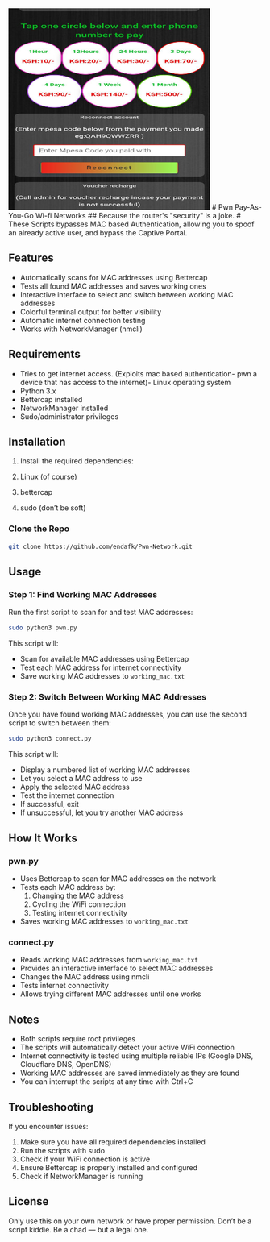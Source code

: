<img src="mac-bypass.jpg" width="400" height="400"/>
# Pwn Pay-As-You-Go Wi-fi Networks 
## Because the router's "security" is a joke.
# These Scripts bypasses MAC based Authentication, allowing you to spoof an already active user, and bypass the Captive Portal.

## Features

- Automatically scans for MAC addresses using Bettercap
- Tests all found MAC addresses and saves working ones
- Interactive interface to select and switch between working MAC addresses
- Colorful terminal output for better visibility
- Automatic internet connection testing
- Works with NetworkManager (nmcli)

## Requirements


- Tries to get internet access. (Exploits mac based authentication- pwn a 
    device that has access to the internet)- Linux operating system
- Python 3.x
- Bettercap installed
- NetworkManager installed
- Sudo/administrator privileges

## Installation

1. Install the required dependencies:

1. Linux (of course)
2. bettercap
3. sudo (don’t be soft)
### Clone the Repo
```bash
git clone https://github.com/endafk/Pwn-Network.git
```

## Usage

### Step 1: Find Working MAC Addresses

Run the first script to scan for and test MAC addresses:

```bash
sudo python3 pwn.py
```

This script will:
- Scan for available MAC addresses using Bettercap
- Test each MAC address for internet connectivity
- Save working MAC addresses to `working_mac.txt`

### Step 2: Switch Between Working MAC Addresses

Once you have found working MAC addresses, you can use the second script to switch between them:

```bash
sudo python3 connect.py
```

This script will:
- Display a numbered list of working MAC addresses
- Let you select a MAC address to use
- Apply the selected MAC address
- Test the internet connection
- If successful, exit
- If unsuccessful, let you try another MAC address

## How It Works

### pwn.py
- Uses Bettercap to scan for MAC addresses on the network
- Tests each MAC address by:
  1. Changing the MAC address
  2. Cycling the WiFi connection
  3. Testing internet connectivity
- Saves working MAC addresses to `working_mac.txt`

### connect.py
- Reads working MAC addresses from `working_mac.txt`
- Provides an interactive interface to select MAC addresses
- Changes the MAC address using nmcli
- Tests internet connectivity
- Allows trying different MAC addresses until one works

## Notes

- Both scripts require root privileges
- The scripts will automatically detect your active WiFi connection
- Internet connectivity is tested using multiple reliable IPs (Google DNS, Cloudflare DNS, OpenDNS)
- Working MAC addresses are saved immediately as they are found
- You can interrupt the scripts at any time with Ctrl+C

## Troubleshooting

If you encounter issues:
1. Make sure you have all required dependencies installed
2. Run the scripts with sudo
3. Check if your WiFi connection is active
4. Ensure Bettercap is properly installed and configured
5. Check if NetworkManager is running

## License

Only use this on your own network or have proper permission. Don’t be a script kiddie. Be a chad — but a legal one.

